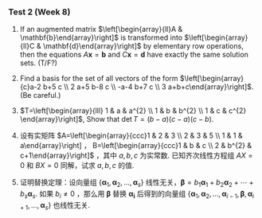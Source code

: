 ### Test 2 (Week 8)

1. If an augmented matrix $\left[\begin{array}{ll}A & \mathbf{b}\end{array}\right]$ is transformed into $\left[\begin{array}{ll}C & \mathbf{d}\end{array}\right]$ by elementary row operations, then the equations $A \mathbf{x}=\mathbf{b}$ and $C \mathbf{x}=\mathbf{d}$ have exactly the same solution sets. (T/F?)

   

   

   

   

   

2. Find a basis for the set of all vectors of the form $\left[\begin{array}{c}a-2 b+5 c \\ 2 a+5 b-8 c \\ -a-4 b+7 c \\ 3 a+b+c\end{array}\right]$.(Be careful.)











3. $T=\left[\begin{array}{lll}
   1 & a & a^{2} \\
   1 & b & b^{2} \\
   1 & c & c^{2}
   \end{array}\right]$,   Show that $\operatorname{det} T=(b-a)(c-a)(c-b)$.







4. 设有实矩阵 $A=\left[\begin{array}{ccc}1 & 2 & 3 \\ 2 & 3 & 5 \\ 1 & 1 & a\end{array}\right] ， B=\left[\begin{array}{ccc}1 & b & c \\ 2 & b^{2} & c+1\end{array}\right]$ ，其中 $a, b, c$ 为实常数. 已知齐次线性方程组 $A X=0$ 和 $B X=0$ 同解，试求 $a, b, c$ 的值. 











5. 证明替换定理：设向量组 $\left\{\boldsymbol{\alpha}_{1}, \boldsymbol{\alpha}_{2}, \ldots, \boldsymbol{\alpha}_{s}\right\}$ 线性无关，$\boldsymbol{\beta}=b_{1} \boldsymbol{\alpha}_{1}+b_{2} \boldsymbol{\alpha}_{2}+\cdots+b_{s} \boldsymbol{\alpha}_{s}$. 如果 $b_{i} \neq 0$ ，那么用 $\boldsymbol{\beta}$ 替换 $\boldsymbol{\boldsymbol { \alpha } _ { i }}$ 后得到的向量组 $\left\{\boldsymbol{\alpha}_{1}, \boldsymbol{\alpha}_{2}, \ldots, \boldsymbol{\alpha}_{i-1}, \boldsymbol{\beta}, \boldsymbol{\alpha}_{i+1}, \ldots, \boldsymbol{\alpha}_{s}\right\}$ 也线性无关.


